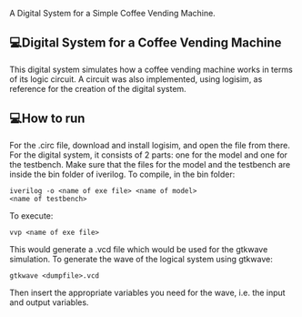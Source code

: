 A Digital System for a Simple Coffee Vending Machine.

## :computer:Digital System for a Coffee Vending Machine
This digital system simulates how a coffee vending machine works in terms of its logic circuit.
A circuit was also implemented, using logisim, as reference for the creation of the digital system.

## :computer:How to run
For the .circ file, download and install logisim, and open the file from there.
For the digital system, it consists of 2 parts: one for the model and one for the testbench.
Make sure that the files for the model and the testbench are inside the bin folder 
of iverilog.
To compile, in the bin folder:
```
iverilog -o <name of exe file> <name of model> 
<name of testbench>
```
To execute: 
```
vvp <name of exe file>
```
This would generate a .vcd file which would be used for the gtkwave simulation.
To generate the wave of the logical system using gtkwave:
```
gtkwave <dumpfile>.vcd
```
Then insert the appropriate variables you need for the wave, i.e. the input and output variables.
